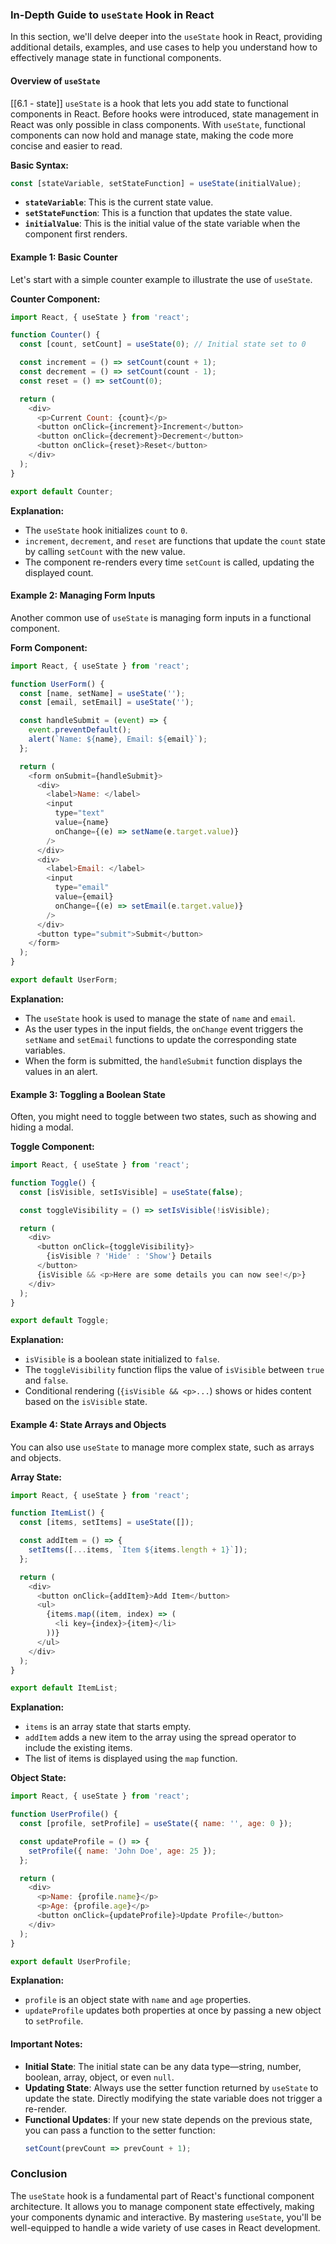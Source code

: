 ### In-Depth Guide to `useState` Hook in React

In this section, we'll delve deeper into the `useState` hook in React, providing additional details, examples, and use cases to help you understand how to effectively manage state in functional components.

#### Overview of `useState`
[[6.1 - state]]
`useState` is a hook that lets you add state to functional components in React. Before hooks were introduced, state management in React was only possible in class components. With `useState`, functional components can now hold and manage state, making the code more concise and easier to read.

**Basic Syntax:**
```javascript
const [stateVariable, setStateFunction] = useState(initialValue);
```
- **`stateVariable`**: This is the current state value.
- **`setStateFunction`**: This is a function that updates the state value.
- **`initialValue`**: This is the initial value of the state variable when the component first renders.

#### Example 1: Basic Counter

Let's start with a simple counter example to illustrate the use of `useState`.

**Counter Component:**
```javascript
import React, { useState } from 'react';

function Counter() {
  const [count, setCount] = useState(0); // Initial state set to 0

  const increment = () => setCount(count + 1);
  const decrement = () => setCount(count - 1);
  const reset = () => setCount(0);

  return (
    <div>
      <p>Current Count: {count}</p>
      <button onClick={increment}>Increment</button>
      <button onClick={decrement}>Decrement</button>
      <button onClick={reset}>Reset</button>
    </div>
  );
}

export default Counter;
```
**Explanation:**
- The `useState` hook initializes `count` to `0`.
- `increment`, `decrement`, and `reset` are functions that update the `count` state by calling `setCount` with the new value.
- The component re-renders every time `setCount` is called, updating the displayed count.

#### Example 2: Managing Form Inputs

Another common use of `useState` is managing form inputs in a functional component.

**Form Component:**
```javascript
import React, { useState } from 'react';

function UserForm() {
  const [name, setName] = useState('');
  const [email, setEmail] = useState('');

  const handleSubmit = (event) => {
    event.preventDefault();
    alert(`Name: ${name}, Email: ${email}`);
  };

  return (
    <form onSubmit={handleSubmit}>
      <div>
        <label>Name: </label>
        <input 
          type="text" 
          value={name} 
          onChange={(e) => setName(e.target.value)} 
        />
      </div>
      <div>
        <label>Email: </label>
        <input 
          type="email" 
          value={email} 
          onChange={(e) => setEmail(e.target.value)} 
        />
      </div>
      <button type="submit">Submit</button>
    </form>
  );
}

export default UserForm;
```

**Explanation:**
- The `useState` hook is used to manage the state of `name` and `email`.
- As the user types in the input fields, the `onChange` event triggers the `setName` and `setEmail` functions to update the corresponding state variables.
- When the form is submitted, the `handleSubmit` function displays the values in an alert.

#### Example 3: Toggling a Boolean State

Often, you might need to toggle between two states, such as showing and hiding a modal.

**Toggle Component:**
```javascript
import React, { useState } from 'react';

function Toggle() {
  const [isVisible, setIsVisible] = useState(false);

  const toggleVisibility = () => setIsVisible(!isVisible);

  return (
    <div>
      <button onClick={toggleVisibility}>
        {isVisible ? 'Hide' : 'Show'} Details
      </button>
      {isVisible && <p>Here are some details you can now see!</p>}
    </div>
  );
}

export default Toggle;
```

**Explanation:**
- `isVisible` is a boolean state initialized to `false`.
- The `toggleVisibility` function flips the value of `isVisible` between `true` and `false`.
- Conditional rendering (`{isVisible && <p>...`) shows or hides content based on the `isVisible` state.

#### Example 4: State Arrays and Objects

You can also use `useState` to manage more complex state, such as arrays and objects.

**Array State:**
```javascript
import React, { useState } from 'react';

function ItemList() {
  const [items, setItems] = useState([]);

  const addItem = () => {
    setItems([...items, `Item ${items.length + 1}`]);
  };

  return (
    <div>
      <button onClick={addItem}>Add Item</button>
      <ul>
        {items.map((item, index) => (
          <li key={index}>{item}</li>
        ))}
      </ul>
    </div>
  );
}

export default ItemList;
```

**Explanation:**
- `items` is an array state that starts empty.
- `addItem` adds a new item to the array using the spread operator to include the existing items.
- The list of items is displayed using the `map` function.

**Object State:**
```javascript
import React, { useState } from 'react';

function UserProfile() {
  const [profile, setProfile] = useState({ name: '', age: 0 });

  const updateProfile = () => {
    setProfile({ name: 'John Doe', age: 25 });
  };

  return (
    <div>
      <p>Name: {profile.name}</p>
      <p>Age: {profile.age}</p>
      <button onClick={updateProfile}>Update Profile</button>
    </div>
  );
}

export default UserProfile;
```

**Explanation:**
- `profile` is an object state with `name` and `age` properties.
- `updateProfile` updates both properties at once by passing a new object to `setProfile`.

#### Important Notes:
- **Initial State**: The initial state can be any data type—string, number, boolean, array, object, or even `null`.
- **Updating State**: Always use the setter function returned by `useState` to update the state. Directly modifying the state variable does not trigger a re-render.
- **Functional Updates**: If your new state depends on the previous state, you can pass a function to the setter function:
  ```javascript
  setCount(prevCount => prevCount + 1);
  ```

### Conclusion

The `useState` hook is a fundamental part of React's functional component architecture. It allows you to manage component state effectively, making your components dynamic and interactive. By mastering `useState`, you'll be well-equipped to handle a wide variety of use cases in React development.